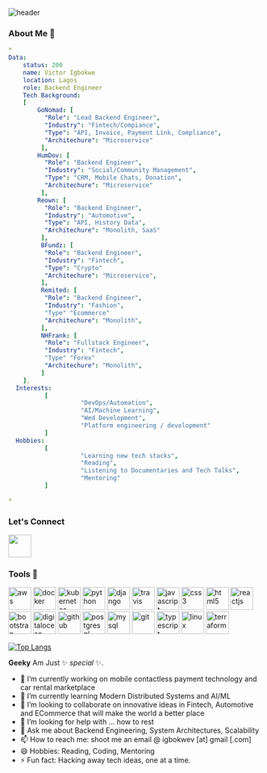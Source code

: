 ![header](https://capsule-render.vercel.app/api?type=wave&color=auto&height=300&section=header&text=Hello%20there👋&fontSize=90)
### About Me 👋
```yaml
*
Data:
    status: 200
    name: Victor Igbokwe
    location: Lagos
    role: Backend Engineer
    Tech Background:
    [
        GoNomad: [
          "Role": "Lead Backend Engineer",
          "Industry": "Fintech/Compiance",
          "Type": "API, Invoice, Payment Link, Compliance",
          "Architechure": "Microservice"
         ],
        HumDov: [
          "Role": "Backend Engineer",
          "Industry": "Social/Community Management",
          "Type": "CRM, Mobile Chats, Donation",
          "Architechure": "Microservice"
         ],
        Reown: [
          "Role": "Backend Engineer",
          "Industry": "Automotive",
          "Type": "API, History Data",
          "Architechure": "Monolith, SaaS"
         ],
         BFundz: [
          "Role": "Backend Engineer",
          "Industry": "Fintech",
          "Type": "Crypto"
          "Architechure": "Microservice",
         ],
         Remited: [
          "Role": "Backend Engineer",
          "Industry": "Fashion",
          "Type" "Ecommerce"
          "Architechure": "Monolith",
         ],
         NHFrank: [
          "Role": "Fullstack Engineer",
          "Industry": "Fintech",
          "Type" "Forex"
          "Architechure": "Monolith",
         ]
    ],
  Interests: 
          [
                    "DevOps/Automation",
                    "AI/Machine Learning",
                    "Wed Development",
                    "Platform engineering / development"
          ]
  Hobbies:
          [
                    "Learning new tech stacks",
                    "Reading",
                    "Listening to Documentaries and Tech Talks",
                    "Mentoring"
          ]
    
*
```
### Let's Connect
<a href="https://www.linkedin.com/in/victor-igbokwe-39bb5973/"><img src="https://user-images.githubusercontent.com/17482989/224701420-e1ad97db-c7c3-4858-9c4f-b23f9ce7b6a6.png" width="45" height="45"></a>
### Tools 🚀
<p align="left">
<img src="https://cdn.jsdelivr.net/gh/devicons/devicon/icons/amazonwebservices/amazonwebservices-original-wordmark.svg" alt="aws" width="45" height="45"/>
<img src="https://cdn.jsdelivr.net/gh/devicons/devicon/icons/docker/docker-original-wordmark.svg" alt="docker" width="45" height="45"/>
<img src="https://cdn.jsdelivr.net/gh/devicons/devicon/icons/kubernetes/kubernetes-plain-wordmark.svg" alt="kubernetes" width="45" height="45"/>
<img src="https://cdn.jsdelivr.net/gh/devicons/devicon/icons/python/python-original-wordmark.svg" alt="python" width="45" height="45"/>
<img src="https://cdn.jsdelivr.net/gh/devicons/devicon/icons/django/django-plain-wordmark.svg" alt="django" width="45" height="45"/>
<img src="https://cdn.jsdelivr.net/gh/devicons/devicon/icons/travis/travis-plain-wordmark.svg" alt="travis" width="45" height="45"/>
<img src="https://cdn.jsdelivr.net/gh/devicons/devicon/icons/javascript/javascript-original.svg" alt="javascript" width="45" height="45"/>
<img src="https://cdn.jsdelivr.net/gh/devicons/devicon/icons/css3/css3-original.svg" alt="css3" width="45" height="45"/>
<img src="https://cdn.jsdelivr.net/gh/devicons/devicon/icons/html5/html5-original-wordmark.svg" alt="html5" width="45" height="45"/>
<img src="https://cdn.jsdelivr.net/gh/devicons/devicon/icons/react/react-original-wordmark.svg" alt="reactjs" width="45" height="45"/>
<img src="https://cdn.jsdelivr.net/gh/devicons/devicon/icons/bootstrap/bootstrap-plain-wordmark.svg" alt="bootstrap" width="45" height="45"/>
<img src="https://cdn.jsdelivr.net/gh/devicons/devicon/icons/digitalocean/digitalocean-original-wordmark.svg" alt="digitalocean" width="45" height="45"/>
<img src="https://cdn.jsdelivr.net/gh/devicons/devicon/icons/github/github-original-wordmark.svg" alt="github" width="45" height="45"/>
<img src="https://cdn.jsdelivr.net/gh/devicons/devicon/icons/postgresql/postgresql-original-wordmark.svg" alt="postgresql" width="45" height="45"/>
<img src="https://cdn.jsdelivr.net/gh/devicons/devicon/icons/mysql/mysql-original-wordmark.svg" alt="mysql" width="45" height="45"/>
<img src="https://cdn.jsdelivr.net/gh/devicons/devicon/icons/git/git-original-wordmark.svg" alt="git" width="45" height="45"/>
<img src="https://cdn.jsdelivr.net/gh/devicons/devicon/icons/typescript/typescript-plain.svg" alt="typescript" width="45" height="45"/>
<img src="https://cdn.jsdelivr.net/gh/devicons/devicon/icons/linux/linux-original.svg" alt="linux" width="45" height="45"/>
<img src="https://cdn.jsdelivr.net/gh/devicons/devicon/icons/terraform/terraform-original.svg" alt="terraform" width="45" height="45"/>

</p>

<!-- [![Exceptionalvic's GitHub stats](https://github-readme-stats.vercel.app/api?username=exceptionalvic&count_private=true&show_icons=true&theme=radical&hide=stars,contribs)](https://github.com/exceptionalvic/github-readme-stats)
--> 
[![Top Langs](https://github-readme-stats.vercel.app/api/top-langs/?username=exceptionalvic&layout=compact&hide_progress=true)](https://github.com/exceptionalvic/github-readme-stats)
   

**Geeky** Am Just ✨ _special_ ✨.

- 🔭 I’m currently working on mobile contactless payment technology and car rental marketplace
- 🌱 I’m currently learning Modern Distributed Systems and AI/ML
- 👯 I’m looking to collaborate on innovative ideas in Fintech, Automotive and ECommerce that will make the world a better place
- 🤔 I’m looking for help with ... how to rest
- 💬 Ask me about Backend Engineering, System Architectures, Scalability
- 📫 How to reach me: shoot me an email @ igbokwev [at] gmail [.com]
- 😄 Hobbies: Reading, Coding, Mentoring
- ⚡ Fun fact: Hacking away tech ideas, one at a time.

